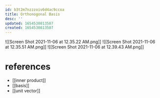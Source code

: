 ```yaml
---
id: b3t2m7nzzzoiv6d4ac9ccoa
title: Orthonogonal Basis
desc: ''
updated: 1654530813507
created: 1654530813507
---
```

![[Screen Shot 2021-11-06 at 12.35.22 AM.png]]
![[Screen Shot 2021-11-06 at 12.35.51 AM.png]]
![[Screen Shot 2021-11-06 at 12.39.43 AM.png]]
# references
- [[inner product]]
- [[basis]]
- [[unit vector]]

